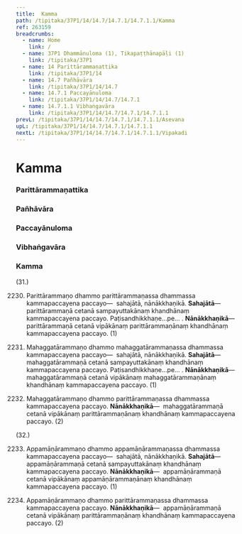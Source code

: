 ```yaml
---
title:  Kamma
path: /tipitaka/37P1/14/14.7/14.7.1/14.7.1.1/Kamma
ref: 263159
breadcrumbs:
  - name: Home
    link: /
  - name: 37P1 Dhammānuloma (1), Tikapaṭṭhānapāḷi (1)
    link: /tipitaka/37P1
  - name: 14 Parittārammaṇattika
    link: /tipitaka/37P1/14
  - name: 14.7 Pañhāvāra
    link: /tipitaka/37P1/14/14.7
  - name: 14.7.1 Paccayānuloma
    link: /tipitaka/37P1/14/14.7/14.7.1
  - name: 14.7.1.1 Vibhaṅgavāra
    link: /tipitaka/37P1/14/14.7/14.7.1/14.7.1.1
prevL: /tipitaka/37P1/14/14.7/14.7.1/14.7.1.1/Asevana
upL: /tipitaka/37P1/14/14.7/14.7.1/14.7.1.1
nextL: /tipitaka/37P1/14/14.7/14.7.1/14.7.1.1/Vipakadi
---
```


# Kamma

### Parittārammaṇattika

### Pañhāvāra

### Paccayānuloma

### Vibhaṅgavāra

### Kamma

(31.)

2230. Parittārammaṇo dhammo parittārammaṇassa dhammassa kammapaccayena paccayo—  sahajātā, nānākkhaṇikā. **Sahajātā**—  parittārammaṇā cetanā sampayuttakānaṃ khandhānaṃ kammapaccayena paccayo. Paṭisandhikkhaṇe…pe… . **Nānākkhaṇikā**—  parittārammaṇā cetanā vipākānaṃ parittārammaṇānaṃ khandhānaṃ kammapaccayena paccayo. (1)

2231. Mahaggatārammaṇo dhammo mahaggatārammaṇassa dhammassa kammapaccayena paccayo—  sahajātā, nānākkhaṇikā. **Sahajātā**—  mahaggatārammaṇā cetanā sampayuttakānaṃ khandhānaṃ kammapaccayena paccayo. Paṭisandhikkhaṇe…pe… . **Nānākkhaṇikā**—  mahaggatārammaṇā cetanā vipākānaṃ mahaggatārammaṇānaṃ khandhānaṃ kammapaccayena paccayo. (1)

2232. Mahaggatārammaṇo dhammo parittārammaṇassa dhammassa kammapaccayena paccayo. **Nānākkhaṇikā**—  mahaggatārammaṇā cetanā vipākānaṃ parittārammaṇānaṃ khandhānaṃ kammapaccayena paccayo. (2)

(32.)

2233. Appamāṇārammaṇo dhammo appamāṇārammaṇassa dhammassa kammapaccayena paccayo—  sahajātā, nānākkhaṇikā. **Sahajātā**—  appamāṇārammaṇā cetanā sampayuttakānaṃ khandhānaṃ kammapaccayena paccayo. **Nānākkhaṇikā**—  appamāṇārammaṇā cetanā vipākānaṃ appamāṇārammaṇānaṃ khandhānaṃ kammapaccayena paccayo. (1)

2234. Appamāṇārammaṇo dhammo parittārammaṇassa dhammassa kammapaccayena paccayo. **Nānākkhaṇikā**—  appamāṇārammaṇā cetanā vipākānaṃ parittārammaṇānaṃ khandhānaṃ kammapaccayena paccayo. (2)


